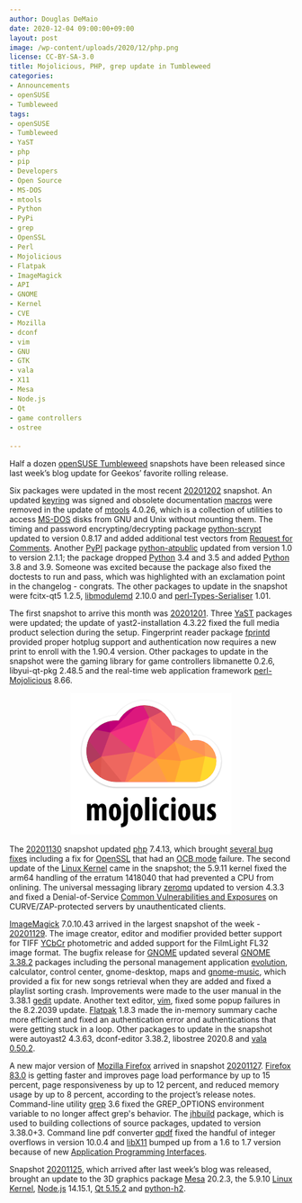 ```yaml
---
author: Douglas DeMaio
date: 2020-12-04 09:00:00+09:00
layout: post
image: /wp-content/uploads/2020/12/php.png
license: CC-BY-SA-3.0
title: Mojolicious, PHP, grep update in Tumbleweed
categories:
- Announcements
- openSUSE
- Tumbleweed
tags:
- openSUSE
- Tumbleweed
- YaST
- php
- pip
- Developers
- Open Source
- MS-DOS
- mtools
- Python
- PyPi
- grep
- OpenSSL
- Perl
- Mojolicious
- Flatpak
- ImageMagick
- API
- GNOME
- Kernel
- CVE
- Mozilla
- dconf
- vim
- GNU
- GTK
- vala
- X11
- Mesa
- Node.js
- Qt
- game controllers
- ostree

---
```


Half a dozen [openSUSE Tumbleweed](https://software.opensuse.org/distributions/tumbleweed) snapshots have been released since last week’s blog update for Geekos’ favorite rolling release.

Six packages were updated in the most recent [20201202](https://lists.opensuse.org/archives/list/factory@lists.opensuse.org/thread/ZXUO3XQE72UWVNA4HQHL6ZHKGJMFNZ4T/) snapshot. An updated [keyring](https://en.wikipedia.org/wiki/Keyring_(cryptography)) was signed and obsolete documentation [macros](https://en.wikipedia.org/wiki/Macro_(computer_science)) were removed in the update of [mtools](https://www.gnu.org/software/mtools/) 4.0.26, which is a collection of utilities to access [MS-DOS](https://en.wikipedia.org/wiki/MS-DOS) disks from GNU and Unix without mounting them. The timing and password encrypting/decrypting package [python-scrypt](https://pypi.org/project/scrypt/) updated to version 0.8.17 and added additional test vectors from [Request for Comments](https://en.wikipedia.org/wiki/Request_for_Comments). Another [PyPI](https://pypi.org/) package [python-atpublic](https://pypi.org/project/atpublic/) updated from version 1.0 to version 2.1.1; the package dropped [Python](https://www.python.org/) 3.4 and 3.5 and added [Python](https://www.python.org/) 3.8 and 3.9. Someone was excited because the package also fixed the doctests to run and pass, which was highlighted with an exclamation point in the changelog - congrats. The other packages to update in the snapshot were fcitx-qt5 1.2.5, [libmodulemd](https://github.com/fedora-modularity/libmodulemd) 2.10.0 and [perl-Types-Serialiser](https://metacpan.org/pod/Types::Serialiser) 1.01.

The first snapshot to arrive this month was [20201201](https://lists.opensuse.org/archives/list/factory@lists.opensuse.org/thread/AJI3VURDODZ66IFB7X5YQQMYW74HBC4K/). Three [YaST](https://yast.opensuse.org/) packages were updated; the update of yast2-installation 4.3.22 fixed the full media product selection during the setup. Fingerprint reader package [fprintd](https://fprint.freedesktop.org/) provided proper hotplug support and authentication now requires a new print to enroll with the 1.90.4 version. 
Other packages to update in the snapshot were the gaming library for game controllers libmanette 0.2.6, libyui-qt-pkg 2.48.5 and the real-time web application framework [perl-Mojolicious](https://mojolicious.org/) 8.66. 

<p align="center">   <img src="/wp-content/uploads/2020/12/mojolicious.png"> </p>

The [20201130](https://lists.opensuse.org/archives/list/factory@lists.opensuse.org/thread/6WYRSBSJX3Y64KFQBHI72YJSZX7GIJOD/) snapshot updated [php](https://www.php.net/) 7.4.13, which brought [several bug fixes](https://www.php.net/ChangeLog-7.php#7.4.13) including a fix for [OpenSSL](https://www.openssl.org/) that had an [OCB mode](https://en.wikipedia.org/wiki/OCB_mode) failure. The second update of the [Linux Kernel](https://www.kernel.org/) came in the snapshot; the 5.9.11 kernel fixed the arm64 handling of the erratum 1418040 that had prevented a CPU from onlining. The universal messaging library [zeromq](https://zeromq.org/) updated to version 4.3.3 and fixed a Denial-of-Service [Common Vulnerabilities and Exposures](https://en.wikipedia.org/wiki/Common_Vulnerabilities_and_Exposures) on CURVE/ZAP-protected servers by unauthenticated clients. 

[ImageMagick](https://imagemagick.org/index.php) 7.0.10.43 arrived in the largest snapshot of the week - [20201129](https://lists.opensuse.org/archives/list/factory@lists.opensuse.org/thread/VOSRRFOOPWWWHLYOL34FZ44UM5UHXSNE/). The image creator, editor and modifier provided better support for TIFF [YCbCr](https://en.wikipedia.org/wiki/YCbCr) photometric and added support for the FilmLight FL32 image format. The bugfix release for [GNOME](https://www.gnome.org/) updated several [GNOME 3.38.2](https://www.gnome.org/news/2020/09/gnome-3-38-released/) packages including the personal management application [evolution](https://wiki.gnome.org/Apps/Evolution), calculator, control center, gnome-desktop, maps and [gnome-music](https://wiki.gnome.org/Apps/Music), which provided a fix for new songs retrieval when they are added and fixed a playlist sorting crash. Improvements were made to the user manual in the 3.38.1 [gedit](https://wiki.gnome.org/Apps/Gedit) update. Another text editor, [vim](https://www.vim.org/), fixed some popup failures in the 8.2.2039 update. [Flatpak](https://flatpak.org/) 1.8.3 made the in-memory summary cache more efficient and fixed an authentication error and authentications that were getting stuck in a loop. Other packages to update in the snapshot were autoyast2 4.3.63, dconf-editor 3.38.2, libostree 2020.8 and [vala 0.50.2](https://linuxfromscratch.ru/blfs/view/systemd/general/vala.html). 

A new major version of [Mozilla Firefox](https://www.mozilla.org/en-US/firefox/new/) arrived in snapshot [20201127](https://lists.opensuse.org/archives/list/factory@lists.opensuse.org/thread/R7D2K43IEUS2DOZYAFX5JTC6YKJ3WAI3/). [Firefox  83.0](https://www.mozilla.org/en-US/firefox/83.0/releasenotes/) is getting faster and improves page load performance by up to 15 percent, page responsiveness by up to 12 percent, and reduced memory usage by up to 8 percent, according to the project’s release notes. Command-line utility [grep](https://www.gnu.org/software/grep/) 3.6 fixed the GREP_OPTIONS environment variable to no longer affect grep's behavior. The [jhbuild](https://developer.gnome.org/jhbuild/) package, which is used to building collections of source packages, updated to version 3.38.0+3. Command line pdf converter [qpdf](https://github.com/qpdf/qpdf) fixed the handful of integer overflows in version 10.0.4 and [libX11](https://gitlab.freedesktop.org/xorg/lib/libx11) bumped up from a 1.6 to 1.7 version because of new [Application Programming Interfaces](https://en.wikipedia.org/wiki/API). 

Snapshot [20201125](https://lists.opensuse.org/archives/list/factory@lists.opensuse.org/thread/ZAQD23LHHJM42VDM52BG73VZF6BDFFUL/), which arrived after last week’s blog was released, brought an update to the 3D graphics package [Mesa](https://www.mesa3d.org/) 20.2.3, the 5.9.10 [Linux Kernel](https://www.kernel.org/), [Node.js](https://nodejs.org/en/) 14.15.1, [Qt 5.15.2](https://wiki.qt.io/Qt_5.15_Release) and [python-h2](https://pypi.org/project/h2/).
